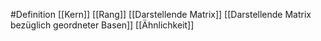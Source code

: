 #Definition
[[Kern]]
[[Rang]]
[[Darstellende Matrix]]
[[Darstellende Matrix bezüglich geordneter Basen]]
[[Ähnlichkeit]]